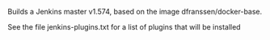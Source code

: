 Builds a Jenkins master v1.574, based on the image dfranssen/docker-base.

See the file jenkins-plugins.txt for a list of plugins that will be installed
